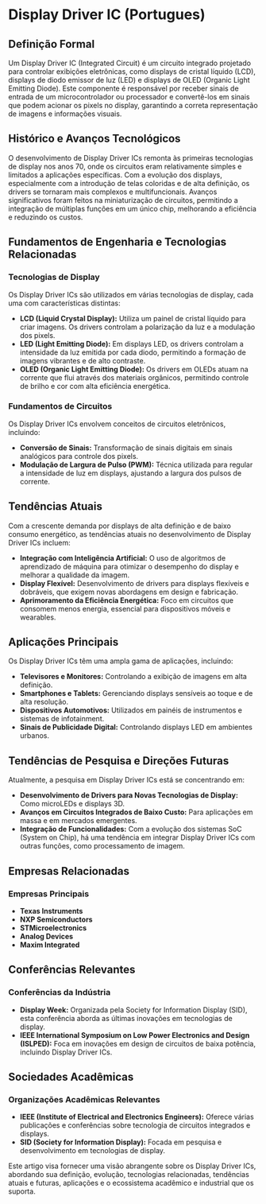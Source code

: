 # Display Driver IC (Portugues)

## Definição Formal

Um Display Driver IC (Integrated Circuit) é um circuito integrado projetado para controlar exibições eletrônicas, como displays de cristal líquido (LCD), displays de diodo emissor de luz (LED) e displays de OLED (Organic Light Emitting Diode). Este componente é responsável por receber sinais de entrada de um microcontrolador ou processador e convertê-los em sinais que podem acionar os pixels no display, garantindo a correta representação de imagens e informações visuais.

## Histórico e Avanços Tecnológicos

O desenvolvimento de Display Driver ICs remonta às primeiras tecnologias de display nos anos 70, onde os circuitos eram relativamente simples e limitados a aplicações específicas. Com a evolução dos displays, especialmente com a introdução de telas coloridas e de alta definição, os drivers se tornaram mais complexos e multifuncionais. Avanços significativos foram feitos na miniaturização de circuitos, permitindo a integração de múltiplas funções em um único chip, melhorando a eficiência e reduzindo os custos.

## Fundamentos de Engenharia e Tecnologias Relacionadas

### Tecnologias de Display

Os Display Driver ICs são utilizados em várias tecnologias de display, cada uma com características distintas:

- **LCD (Liquid Crystal Display):** Utiliza um painel de cristal líquido para criar imagens. Os drivers controlam a polarização da luz e a modulação dos pixels.
- **LED (Light Emitting Diode):** Em displays LED, os drivers controlam a intensidade da luz emitida por cada diodo, permitindo a formação de imagens vibrantes e de alto contraste.
- **OLED (Organic Light Emitting Diode):** Os drivers em OLEDs atuam na corrente que flui através dos materiais orgânicos, permitindo controle de brilho e cor com alta eficiência energética.

### Fundamentos de Circuitos

Os Display Driver ICs envolvem conceitos de circuitos eletrônicos, incluindo:

- **Conversão de Sinais:** Transformação de sinais digitais em sinais analógicos para controle dos pixels.
- **Modulação de Largura de Pulso (PWM):** Técnica utilizada para regular a intensidade de luz em displays, ajustando a largura dos pulsos de corrente.

## Tendências Atuais

Com a crescente demanda por displays de alta definição e de baixo consumo energético, as tendências atuais no desenvolvimento de Display Driver ICs incluem:

- **Integração com Inteligência Artificial:** O uso de algoritmos de aprendizado de máquina para otimizar o desempenho do display e melhorar a qualidade da imagem.
- **Display Flexível:** Desenvolvimento de drivers para displays flexíveis e dobráveis, que exigem novas abordagens em design e fabricação.
- **Aprimoramento da Eficiência Energética:** Foco em circuitos que consomem menos energia, essencial para dispositivos móveis e wearables.

## Aplicações Principais

Os Display Driver ICs têm uma ampla gama de aplicações, incluindo:

- **Televisores e Monitores:** Controlando a exibição de imagens em alta definição.
- **Smartphones e Tablets:** Gerenciando displays sensíveis ao toque e de alta resolução.
- **Dispositivos Automotivos:** Utilizados em painéis de instrumentos e sistemas de infotainment.
- **Sinais de Publicidade Digital:** Controlando displays LED em ambientes urbanos.

## Tendências de Pesquisa e Direções Futuras

Atualmente, a pesquisa em Display Driver ICs está se concentrando em:

- **Desenvolvimento de Drivers para Novas Tecnologias de Display:** Como microLEDs e displays 3D.
- **Avanços em Circuitos Integrados de Baixo Custo:** Para aplicações em massa e em mercados emergentes.
- **Integração de Funcionalidades:** Com a evolução dos sistemas SoC (System on Chip), há uma tendência em integrar Display Driver ICs com outras funções, como processamento de imagem.

## Empresas Relacionadas

### Empresas Principais

- **Texas Instruments**
- **NXP Semiconductors**
- **STMicroelectronics**
- **Analog Devices**
- **Maxim Integrated**

## Conferências Relevantes

### Conferências da Indústria

- **Display Week:** Organizada pela Society for Information Display (SID), esta conferência aborda as últimas inovações em tecnologias de display.
- **IEEE International Symposium on Low Power Electronics and Design (ISLPED):** Foca em inovações em design de circuitos de baixa potência, incluindo Display Driver ICs.

## Sociedades Acadêmicas

### Organizações Acadêmicas Relevantes

- **IEEE (Institute of Electrical and Electronics Engineers):** Oferece várias publicações e conferências sobre tecnologia de circuitos integrados e displays.
- **SID (Society for Information Display):** Focada em pesquisa e desenvolvimento em tecnologias de display.

Este artigo visa fornecer uma visão abrangente sobre os Display Driver ICs, abordando sua definição, evolução, tecnologias relacionadas, tendências atuais e futuras, aplicações e o ecossistema acadêmico e industrial que os suporta.
